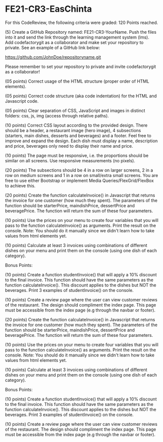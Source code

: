 # FE21-CR3-EasChinta
 

For this CodeReview, the following criteria were graded:
120 Points reached.

(5) Create a GitHub Repository named: FE21-CR3-YourName. Push the files into it and send the link through the learning management system (lms). Add codefactorygit as a collaborator and make set your repository to private. See an example of a GitHub link below:

https://github.com/JohnDoe/repositoryname.git

Please remember to set your repository to private and invite codefactorygit as a collaborator!

(05 points) Correct usage of the HTML structure (proper order of HTML elements).

(05 points) Correct code structure (aka code indentation) for the HTML and Javascript code.

(05 points) Clear separation of CSS, JavaScript and images in distinct folders: css, js, img (access through relative paths).

(10 points) Correct CSS layout according to the provided design. There should be a header, a restaurant image (hero image), 4 subsections (starters, main dishes, desserts and beverages) and a footer. Feel free to improve and expand the design. Each dish must display a name, description and price, beverages only need to display their name and price. 

(10 points) The page must be responsive, i.e. the proportions should be similar on all screens. Use responsive measurements (no pixels).

(20 points) The subsections should be 4 in a row on larger screens, 2 in a row on medium screens and 1 in a row on small/extra small screens. You are free to use either Bootstrap or implement Media Queries/FlexGrid/FlexBox to achieve this. 


(20 points) Create the function calculateInvoice() in Javascript that returns the invoice for one customer (how much they spent). The parameters of the function should be starterPrice, maindishPrice, dessertPrice and beveragePrice. The function will return the sum of these four parameters.

(10 points) Use the prices on your menu to create four variables that you will pass to the function calculateInvoice() as arguments. Print the result on the console. Note: You should do it manually since we didn't learn how to take values from html elements yet.

(10 points) Calculate at least 3 invoices using combinations of different dishes on your menu and print them on the console (using one dish of each category).

 

Bonus Points:

(10 points) Create a function studentInvoice() that will apply a 10% discount to the final invoice. This function should have the same parameters as the function calculateInvoice(). This discount applies to the dishes but NOT the beverages. Print 3 examples of studentInvoice() on the console.

(10 points) Create a review page where the user can view customer reviews of the restaurant. The design should compliment the index page. This page must be accessible from the index page (e.g through the navbar or footer).



(20 points) Create the function calculateInvoice() in Javascript that returns the invoice for one customer (how much they spent). The parameters of the function should be starterPrice, maindishPrice, dessertPrice and beveragePrice. The function will return the sum of these four parameters.

(10 points) Use the prices on your menu to create four variables that you will pass to the function calculateInvoice() as arguments. Print the result on the console. Note: You should do it manually since we didn't learn how to take values from html elements yet.

(10 points) Calculate at least 3 invoices using combinations of different dishes on your menu and print them on the console (using one dish of each category).

 

Bonus Points:

(10 points) Create a function studentInvoice() that will apply a 10% discount to the final invoice. This function should have the same parameters as the function calculateInvoice(). This discount applies to the dishes but NOT the beverages. Print 3 examples of studentInvoice() on the console.

(10 points) Create a review page where the user can view customer reviews of the restaurant. The design should compliment the index page. This page must be accessible from the index page (e.g through the navbar or footer).





